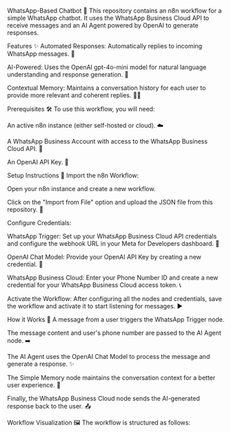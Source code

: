 WhatsApp-Based Chatbot 🤖
This repository contains an n8n workflow for a simple WhatsApp chatbot. It uses the WhatsApp Business Cloud API to receive messages and an AI Agent powered by OpenAI to generate responses.

Features ✨
Automated Responses: Automatically replies to incoming WhatsApp messages. 💬

AI-Powered: Uses the OpenAI gpt-4o-mini model for natural language understanding and response generation. 🧠

Contextual Memory: Maintains a conversation history for each user to provide more relevant and coherent replies. 🧠💡

Prerequisites 🛠️
To use this workflow, you will need:

An active n8n instance (either self-hosted or cloud). ☁️

A WhatsApp Business Account with access to the WhatsApp Business Cloud API. 📱

An OpenAI API Key. 🔑

Setup Instructions 🚀
Import the n8n Workflow:

Open your n8n instance and create a new workflow.

Click on the "Import from File" option and upload the JSON file from this repository. 📁

Configure Credentials:

WhatsApp Trigger: Set up your WhatsApp Business Cloud API credentials and configure the webhook URL in your Meta for Developers dashboard. 🔗

OpenAI Chat Model: Provide your OpenAI API Key by creating a new credential. 📝

WhatsApp Business Cloud: Enter your Phone Number ID and create a new credential for your WhatsApp Business Cloud access token. 📞

Activate the Workflow: After configuring all the nodes and credentials, save the workflow and activate it to start listening for messages. ▶️

How it Works 🤔
A message from a user triggers the WhatsApp Trigger node.

The message content and user's phone number are passed to the AI Agent node. ➡️

The AI Agent uses the OpenAI Chat Model to process the message and generate a response. ✨

The Simple Memory node maintains the conversation context for a better user experience. 💾

Finally, the WhatsApp Business Cloud node sends the AI-generated response back to the user. 📤

Workflow Visualization 🖼️
The workflow is structured as follows:
